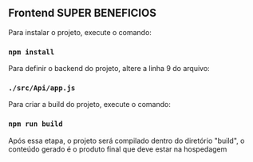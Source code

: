 ## Frontend SUPER BENEFICIOS

Para instalar o projeto, execute o comando:

### `npm install`

Para definir o backend do projeto, altere a linha 9 do arquivo:

### `./src/Api/app.js`

Para criar a build do projeto, execute o comando:

### `npm run build`

Após essa etapa, o projeto será compilado dentro do diretório "build", o conteúdo gerado é o produto final que deve estar na hospedagem
